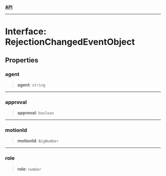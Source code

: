 [**API**](../../../README.md)

***

# Interface: RejectionChangedEventObject

## Properties

### agent

> **agent**: `string`

***

### approval

> **approval**: `boolean`

***

### motionId

> **motionId**: `BigNumber`

***

### role

> **role**: `number`

